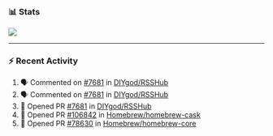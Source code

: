 ### :bar_chart: Stats

<a href="#">
  <img align="center" src="https://github-readme-stats.vercel.app/api?username=tuzi3040&show_icons=true&theme=dark" />
</a>

---

### :zap: Recent Activity

<!--START_SECTION:activity-->
1. 🗣 Commented on [#7681](https://github.com/DIYgod/RSSHub/issues/7681) in [DIYgod/RSSHub](https://github.com/DIYgod/RSSHub)
2. 🗣 Commented on [#7681](https://github.com/DIYgod/RSSHub/issues/7681) in [DIYgod/RSSHub](https://github.com/DIYgod/RSSHub)
3. 💪 Opened PR [#7681](https://github.com/DIYgod/RSSHub/pull/7681) in [DIYgod/RSSHub](https://github.com/DIYgod/RSSHub)
4. 💪 Opened PR [#106842](https://github.com/Homebrew/homebrew-cask/pull/106842) in [Homebrew/homebrew-cask](https://github.com/Homebrew/homebrew-cask)
5. 💪 Opened PR [#78630](https://github.com/Homebrew/homebrew-core/pull/78630) in [Homebrew/homebrew-core](https://github.com/Homebrew/homebrew-core)
<!--END_SECTION:activity-->
